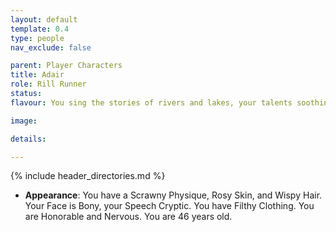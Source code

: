 ```yaml
---
layout: default
template: 0.4
type: people
nav_exclude: false

parent: Player Characters
title: Adair
role: Rill Runner
status:
flavour: You sing the stories of rivers and lakes, your talents soothing friends and the elements alike. You've seen more than most, but somehow it never seems to be enough.

image:

details:

---
```


{% include header_directories.md %}

- **Appearance**: You have a Scrawny Physique, Rosy Skin, and Wispy Hair. Your Face is Bony, your Speech Cryptic. You have Filthy Clothing. You are Honorable and Nervous. You are 46 years old.
